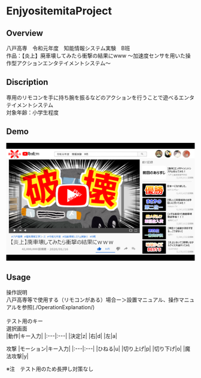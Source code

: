 # EnjyositemitaProject
 
## Overview
八戸高専　令和元年度　知能情報システム実験　B班<br>
作品：【炎上】廃車壊してみたら衝撃の結果にwww ～加速度センサを用いた操作型アクションエンタテイメントシステム～ 

## Discription
専用のリモコンを手に持ち腕を振るなどのアクションを行うことで遊べるエンタテイメントシステム<br>
対象年齢：小学生程度

## Demo
![Startmenu](./data/img/backGround/demo.png)

## Usage
操作説明<br>
八戸高専等で使用する（リモコンがある）場合ー＞設置マニュアル、操作マニュアルを参照(./OperationExplanation/)<br>
<br>
テスト用のキー<br>
選択画面<br>
|動作|キー入力|
|:---|:---|
|決定|z|
|右|d|
|左|a|

攻撃
|モーション|キー入力|
|:---|:---|
|ひねる|u|
|切り上げ|p|
|切り下げ|o|
|魔法攻撃|y|

※注　テスト用のため長押し対策なし
